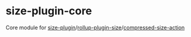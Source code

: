 # size-plugin-core

Core module for [size-plugin](https://github.com/GoogleChromeLabs/size-plugin)/[rollup-plugin-size](https://github.com/luwes/rollup-plugin-size)/[compressed-size-action](https://github.com/preactjs/compressed-size-action)
